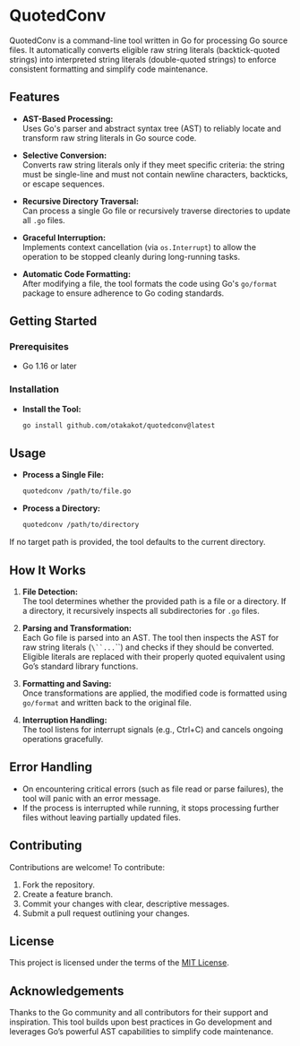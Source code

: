 # QuotedConv

QuotedConv is a command-line tool written in Go for processing Go source files. It automatically converts eligible raw string literals (backtick-quoted strings) into interpreted string literals (double-quoted strings) to enforce consistent formatting and simplify code maintenance.

## Features

- **AST-Based Processing:**  
  Uses Go's parser and abstract syntax tree (AST) to reliably locate and transform raw string literals in Go source code.

- **Selective Conversion:**  
  Converts raw string literals only if they meet specific criteria: the string must be single-line and must not contain newline characters, backticks, or escape sequences.

- **Recursive Directory Traversal:**  
  Can process a single Go file or recursively traverse directories to update all `.go` files.

- **Graceful Interruption:**  
  Implements context cancellation (via `os.Interrupt`) to allow the operation to be stopped cleanly during long-running tasks.

- **Automatic Code Formatting:**  
  After modifying a file, the tool formats the code using Go's `go/format` package to ensure adherence to Go coding standards.

## Getting Started

### Prerequisites

- Go 1.16 or later

### Installation

- **Install the Tool:**

   ```bash
   go install github.com/otakakot/quotedconv@latest
   ```

## Usage

- **Process a Single File:**

  ```bash
  quotedconv /path/to/file.go
  ```

- **Process a Directory:**

  ```bash
  quotedconv /path/to/directory
  ```

If no target path is provided, the tool defaults to the current directory.

## How It Works

1. **File Detection:**  
   The tool determines whether the provided path is a file or a directory. If a directory, it recursively inspects all subdirectories for `.go` files.

2. **Parsing and Transformation:**  
   Each Go file is parsed into an AST. The tool then inspects the AST for raw string literals (`\``...`\``) and checks if they should be converted. Eligible literals are replaced with their properly quoted equivalent using Go’s standard library functions.

3. **Formatting and Saving:**  
   Once transformations are applied, the modified code is formatted using `go/format` and written back to the original file.

4. **Interruption Handling:**  
   The tool listens for interrupt signals (e.g., Ctrl+C) and cancels ongoing operations gracefully.

## Error Handling

- On encountering critical errors (such as file read or parse failures), the tool will panic with an error message.
- If the process is interrupted while running, it stops processing further files without leaving partially updated files.

## Contributing

Contributions are welcome! To contribute:

1. Fork the repository.
2. Create a feature branch.
3. Commit your changes with clear, descriptive messages.
4. Submit a pull request outlining your changes.

## License

This project is licensed under the terms of the [MIT License](LICENSE).

## Acknowledgements

Thanks to the Go community and all contributors for their support and inspiration. This tool builds upon best practices in Go development and leverages Go’s powerful AST capabilities to simplify code maintenance.
